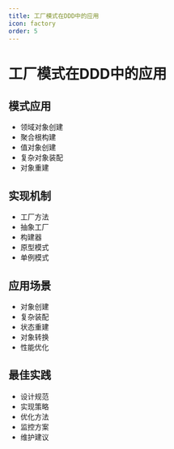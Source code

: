 ```yaml
---
title: 工厂模式在DDD中的应用
icon: factory
order: 5
---
```


# 工厂模式在DDD中的应用

## 模式应用
- 领域对象创建
- 聚合根构建
- 值对象创建
- 复杂对象装配
- 对象重建

## 实现机制
- 工厂方法
- 抽象工厂
- 构建器
- 原型模式
- 单例模式

## 应用场景
- 对象创建
- 复杂装配
- 状态重建
- 对象转换
- 性能优化

## 最佳实践
- 设计规范
- 实现策略
- 优化方法
- 监控方案
- 维护建议
